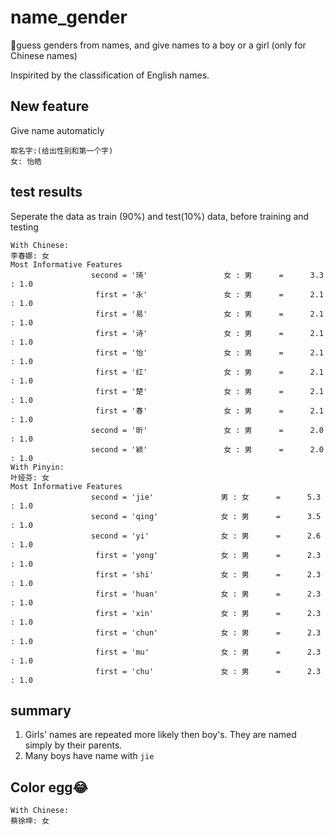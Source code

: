 # name_gender
👫guess genders from names, and give names to a boy or a girl (only for Chinese names)

Inspirited by the classification of English names.

## New feature
Give name automaticly

    取名字:(给出性别和第一个字)
    女: 怡皓

## test results
Seperate the data as train (90%) and test(10%) data, before training and testing

    With Chinese:
    李春娜: 女
    Most Informative Features
                      second = '琦'                 女 : 男      =      3.3 : 1.0
                       first = '永'                 女 : 男      =      2.1 : 1.0
                       first = '易'                 女 : 男      =      2.1 : 1.0
                       first = '诗'                 女 : 男      =      2.1 : 1.0
                       first = '怡'                 女 : 男      =      2.1 : 1.0
                       first = '红'                 女 : 男      =      2.1 : 1.0
                       first = '楚'                 女 : 男      =      2.1 : 1.0
                       first = '春'                 女 : 男      =      2.1 : 1.0
                      second = '昕'                 女 : 男      =      2.0 : 1.0
                      second = '颖'                 女 : 男      =      2.0 : 1.0
    With Pinyin:
    叶娅芬: 女
    Most Informative Features
                      second = 'jie'               男 : 女      =      5.3 : 1.0
                      second = 'qing'              女 : 男      =      3.5 : 1.0
                      second = 'yi'                女 : 男      =      2.6 : 1.0
                       first = 'yong'              女 : 男      =      2.3 : 1.0
                       first = 'shi'               女 : 男      =      2.3 : 1.0
                       first = 'huan'              女 : 男      =      2.3 : 1.0
                       first = 'xin'               女 : 男      =      2.3 : 1.0
                       first = 'chun'              女 : 男      =      2.3 : 1.0
                       first = 'mu'                女 : 男      =      2.3 : 1.0
                       first = 'chu'               女 : 男      =      2.3 : 1.0

## summary
1. Girls' names are repeated more likely then boy's. They are named simply by their parents.
2. Many boys have name with `jie`

## Color egg😂

    With Chinese:
    蔡徐坤: 女
